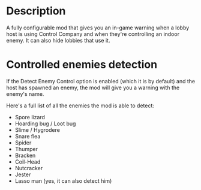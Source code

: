 # Description

A fully configurable mod that gives you an in-game warning when a lobby host is using Control Company and when they're controlling an indoor enemy. It can also hide lobbies that use it.

# Controlled enemies detection

If the Detect Enemy Control option is enabled (which it is by default) and the host has spawned an enemy, the mod will give you a warning with the enemy's name.

Here's a full list of all the enemies the mod is able to detect:

- Spore lizard
- Hoarding bug / Loot bug
- Slime / Hygrodere
- Snare flea
- Spider
- Thumper
- Bracken
- Coil-Head
- Nutcracker
- Jester
- Lasso man (yes, it can also detect him)